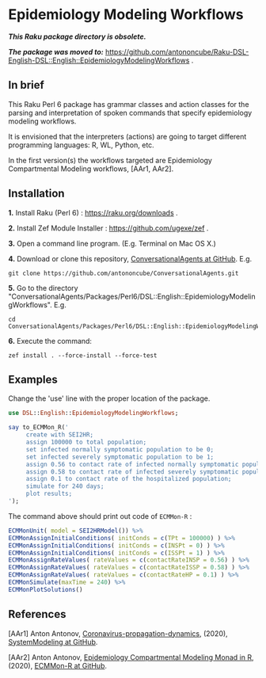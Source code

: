 # Epidemiology Modeling Workflows

***This Raku package directory is obsolete.***

***The package was moved to:*** https://github.com/antononcube/Raku-DSL-English-DSL::English::EpidemiologyModelingWorkflows .

## In brief

This Raku Perl 6 package has grammar classes and action classes for the parsing and
interpretation of spoken commands that specify epidemiology modeling workflows.

It is envisioned that the interpreters (actions) are going to target different
programming languages: R, WL, Python, etc.

In the first version(s) the workflows targeted are
Epidemiology Compartmental Modeling workflows, \[AAr1, AAr2\].

## Installation

**1.** Install Raku (Perl 6) : https://raku.org/downloads . 

**2.** Install Zef Module Installer : https://github.com/ugexe/zef .

**3.** Open a command line program. (E.g. Terminal on Mac OS X.)

**4.** Download or clone this repository,
[ConversationalAgents at GitHub](https://github.com/antononcube/ConversationalAgents). E.g.

```
git clone https://github.com/antononcube/ConversationalAgents.git
```

**5.** Go to the directory "ConversationalAgents/Packages/Perl6/DSL::English::EpidemiologyModelingWorkflows". E.g.

```
cd ConversationalAgents/Packages/Perl6/DSL::English::EpidemiologyModelingWorkflows
```

**6.** Execute the command:
 
```
zef install . --force-install --force-test
```

## Examples

Change the 'use' line with the proper location of the package.

```raku
use DSL::English::EpidemiologyModelingWorkflows;

say to_ECMMon_R('
     create with SEI2HR;
     assign 100000 to total population;
     set infected normally symptomatic population to be 0;
     set infected severely symptomatic population to be 1;
     assign 0.56 to contact rate of infected normally symptomatic population;
     assign 0.58 to contact rate of infected severely symptomatic population;
     assign 0.1 to contact rate of the hospitalized population;
     simulate for 240 days;
     plot results;
');
```

The command above should print out code of `ECMMon-R` :

```r
ECMMonUnit( model = SEI2HRModel()) %>%
ECMMonAssignInitialConditions( initConds = c(TPt = 100000) ) %>%
ECMMonAssignInitialConditions( initConds = c(INSPt = 0) ) %>%
ECMMonAssignInitialConditions( initConds = c(ISSPt = 1) ) %>%
ECMMonAssignRateValues( rateValues = c(contactRateINSP = 0.56) ) %>%
ECMMonAssignRateValues( rateValues = c(contactRateISSP = 0.58) ) %>%
ECMMonAssignRateValues( rateValues = c(contactRateHP = 0.1) ) %>%
ECMMonSimulate(maxTime = 240) %>%
ECMMonPlotSolutions()
```

## References 

\[AAr1\] Anton Antonov, 
[Coronavirus-propagation-dynamics](../../Projects/Coronavirus-propagation-dynamics), 
(2020),
[SystemModeling at GitHub](https://github.com/antononcube/SystemModeling).
 
\[AAr2\] Anton Antonov, 
[Epidemiology Compartmental Modeling Monad in R](https://github.com/antononcube/ECMMon-R), 
(2020),
[ECMMon-R at GitHub](https://github.com/antononcube/ECMMon-R). 
 